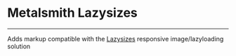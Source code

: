 # Metalsmith Lazysizes

---

Adds markup compatible with the [Lazysizes](http://afarkas.github.io/lazysizes/) responsive image/lazyloading solution